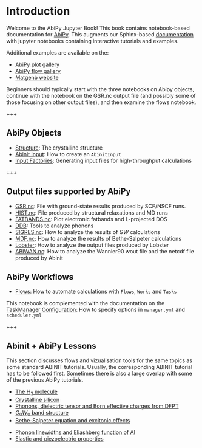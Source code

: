 # Introduction

Welcome to the AbiPy Jupyter Book!
This book contains notebook-based documentation for [AbiPy](https://github.com/abinit/abipy).
This augments our Sphinx-based [documentation](https://abinit.github.io/abipy) with jupyter notebooks
containing interactive tutorials and examples.

Additional examples are available on the:

* [AbiPy plot gallery](https://abinit.github.io/abipy/gallery/index.html)
* [AbiPy flow gallery](https://abinit.github.io/abipy/flow_gallery/index.html)
* [Matgenb website](https://matgenb.materialsvirtuallab.org)

Beginners should typically start with the three notebooks on Abipy objects,
continue with the notebook on the GSR.nc output file (and possibly some of those focusing on other output files),
and then examine the flows notebook.

+++

## AbiPy Objects

* [Structure](structure): The crystalline structure
* [Abinit Input](abinit_input): How to create an `AbinitInput`
* [Input Factories](input_factories): Generating input files for high-throughput calculations

+++

## Output files supported by AbiPy

* [GSR.nc](gsr): File with ground-state results produced by SCF/NSCF runs.
* [HIST.nc](hist): File produced by structural relaxations and MD runs
* [FATBANDS.nc](efatbands): Plot electronic fatbands and L-projected DOS
* [DDB](ddb): Tools to analyze phonons
* [SIGRES.nc](sigres): How to analyze the results of $GW$ calculations
* [MDF.nc](mdf): How to analyze the results of Bethe-Salpeter calculations
* [Lobster](lobster): How to analyze the output files produced by Lobster
* [ABIWAN.nc](abiwan): How to analyze the Wannier90 wout file and the netcdf file produced by Abinit

## AbiPy Workflows

* [Flows](flows): How to automate calculations with `Flows`, `Works` and `Tasks`

This notebook is complemented with the documentation on the
[TaskManager Configuration](https://abinit.github.io/abipy/workflows/taskmanager.html):
How to specify options in `manager.yml` and `scheduler.yml`

+++

## Abinit + AbiPy Lessons

This section discusses flows and vizualisation tools for the same topics as some standard ABINIT tutorials.
Usually, the corresponding ABINIT tutorial has to be followed first.
Sometimes there is also a large overlap with some of the previous AbiPy tutorials.

* [The H<sub>2</sub> molecule](base1/lesson_base1)
* [Crystalline silicon](base3/lesson_base3)
* [Phonons, dielectric tensor and Born effective charges from DFPT](dfpt/lesson_dfpt)
* [$G_0W_0$ band structure](g0w0/lesson_g0w0)
* [Bethe-Salpeter equation and excitonic effects](bse/lesson_bse)
<!--
* [E-PH self-energy and T-dependent band structures](eph_zpr/lesson_eph_zpr)
-->
* [Phonon linewidths and Eliashberg function of Al](eph_isotc/lesson_eph_isotc)
* [Elastic and piezoelectric properties](elastic/lesson_elastic)
